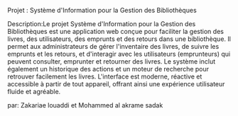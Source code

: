 Projet : Système d'Information pour la Gestion des Bibliothèques

Description:Le projet Système d'Information pour la Gestion des Bibliothèques est une application web conçue pour faciliter la gestion des livres, des utilisateurs, des emprunts et des retours dans une bibliothèque. Il permet aux administrateurs de gérer l'inventaire des livres, de suivre les emprunts et les retours, et d'interagir avec les utilisateurs (emprunteurs) qui peuvent consulter, emprunter et retourner des livres. Le système inclut également un historique des actions et un moteur de recherche pour retrouver facilement les livres. L'interface est moderne, réactive et accessible à partir de tout appareil, offrant ainsi une expérience utilisateur fluide et agréable.


par:
   Zakariae louaddi et Mohammed al akrame sadak

